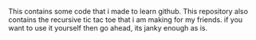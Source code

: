 This contains some code that i made to learn github. 
This repository also contains the recursive tic tac toe that i am making for my friends.
if you want to use it yourself then go ahead, its janky enough as is.
